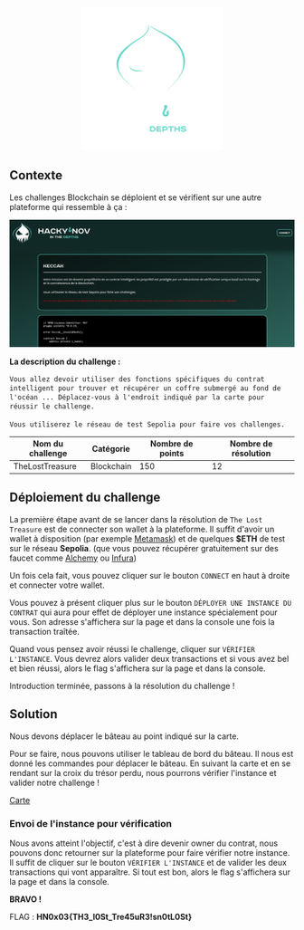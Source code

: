 <div align="center">
  <a href="https://hackynov.fr"><img src="./img/Logo+Texte-Hacky&apos;Nov-Depths-White.svg" alt="Hacky'Nov" width="50%"></a>
</div>

## Contexte

Les challenges Blockchain se déploient et se vérifient sur une autre plateforme qui ressemble à ça :

![Accueil](./img/fond-plateforme.png)

**La description du challenge :**

```
Vous allez devoir utiliser des fonctions spécifiques du contrat intelligent pour trouver et récupérer un coffre submergé au fond de l'océan ... Déplacez-vous à l'endroit indiqué par la carte pour réussir le challenge.

Vous utiliserez le réseau de test Sepolia pour faire vos challenges.
```

| Nom du challenge | Catégorie  | Nombre de points | Nombre de résolution |
| ---------------- | ---------- | ---------------- | -------------------- |
| TheLostTreasure  | Blockchain | 150              | 12                   |

## Déploiement du challenge

La première étape avant de se lancer dans la résolution de `The Lost Treasure` est de connecter son wallet à la plateforme. Il suffit d'avoir un wallet à disposition (par exemple <a href="https://metamask.io/">Metamask</a>) et de quelques **$ETH** de test sur le réseau **Sepolia**. (que vous pouvez récupérer gratuitement sur des faucet comme <a href="https://www.alchemy.com/faucets/ethereum-sepolia">Alchemy</a> ou <a href="https://www.infura.io/faucet/sepolia">Infura</a>)

Un fois cela fait, vous pouvez cliquer sur le bouton `CONNECT` en haut à droite et connecter votre wallet.

Vous pouvez à présent cliquer plus sur le bouton `DÉPLOYER UNE INSTANCE DU CONTRAT` qui aura pour effet de déployer une instance spécialement pour vous. Son adresse s'affichera sur la page et dans la console une fois la transaction traîtée.

Quand vous pensez avoir réussi le challenge, cliquer sur `VÉRIFIER L'INSTANCE`. Vous devrez alors valider deux transactions et si vous avez bel et bien réussi, alors le flag s'affichera sur la page et dans la console.

Introduction terminée, passons à la résolution du challenge !

## Solution

Nous devons déplacer le bâteau au point indiqué sur la carte.

Pour se faire, nous pouvons utiliser le tableau de bord du bâteau. Il nous est donné les commandes pour déplacer le bâteau.
En suivant la carte et en se rendant sur la croix du trésor perdu, nous pourrons vérifier l'instance et valider notre challenge !

[Carte](./img/carte.png)

### Envoi de l'instance pour vérification

Nous avons atteint l'objectif, c'est à dire devenir owner du contrat, nous pouvons donc retourner sur la plateforme pour faire vérifier notre instance.
Il suffit de cliquer sur le bouton `VÉRIFIER L'INSTANCE` et de valider les deux transactions qui vont apparaître.
Si tout est bon, alors le flag s'affichera sur la page et dans la console.

**BRAVO !**

FLAG : **HN0x03{TH3_l0St_Tre45uR3!sn0tL0St}**
